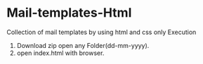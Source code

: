 # Mail-templates-Html
Collection of mail templates by using html and css only
Execution 
1. Download zip open any Folder(dd-mm-yyyy).
2. open index.html with browser.
